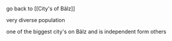 go back to [[City's of Bâlz]]

very diverse population 

one of the biggest city's on Bâlz and is independent form others
